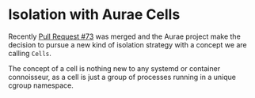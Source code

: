 # Isolation with Aurae Cells

Recently [Pull Request #73](https://github.com/aurae-runtime/aurae/pull/73) was merged and the Aurae project make the decision to pursue a new kind of isolation strategy with a concept we are calling `Cells`.

The concept of a cell is nothing new to any systemd or container connoisseur, as a cell is just a group of processes running in a unique cgroup namespace.
